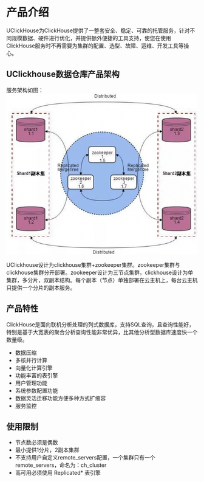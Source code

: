 # 产品介绍
   UClickHouse为ClickHouse提供了一整套安全、稳定、可靠的托管服务，针对不同规模数据、硬件进行优化，并提供额外便捷的工具支持，使您在使用ClickHouse服务时不再需要为集群的配置、选型、故障、运维、开发工具等操心。

## UClickhouse数据仓库产品架构

服务架构如图：
![image](images/architecture1.png)

UClickhouse设计为clickhouse集群+zookeeper集群。zookeeper集群与clickhouse集群分开部署。zookeeper设计为三节点集群，clickhouse设计为单集群，多分片，双副本结构。每个副本（节点）单独部署在云主机上，每台云主机只提供一个分片的副本服务。


## 产品特性

ClickHouse是面向联机分析处理的列式数据库，支持SQL查询，且查询性能好，特别是基于大宽表的聚合分析查询性能非常优异，比其他分析型数据库速度快一个数量级。

 * 数据压缩
 * 多核并行计算
 * 向量化计算引擎
 * 功能丰富的表引擎
 * 用户管理功能
 * 系统参数配置功能
 * 数据灵活迁移功能方便多种方式扩缩容
 * 服务监控

## 使用限制
 
 * 节点数必须是偶数
 * 最小提供1分片，2副本集群
 * 不支持用户自定义remote_servers配置，一个集群只有一个remote_servers，命名为：ch_cluster
 * 高可用必须使用 Replicated* 表引擎
